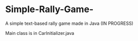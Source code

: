 # Simple-Rally-Game-
A simple text-based rally game made in Java (IN PROGRESS)


Main class is in CarInitializer.java
